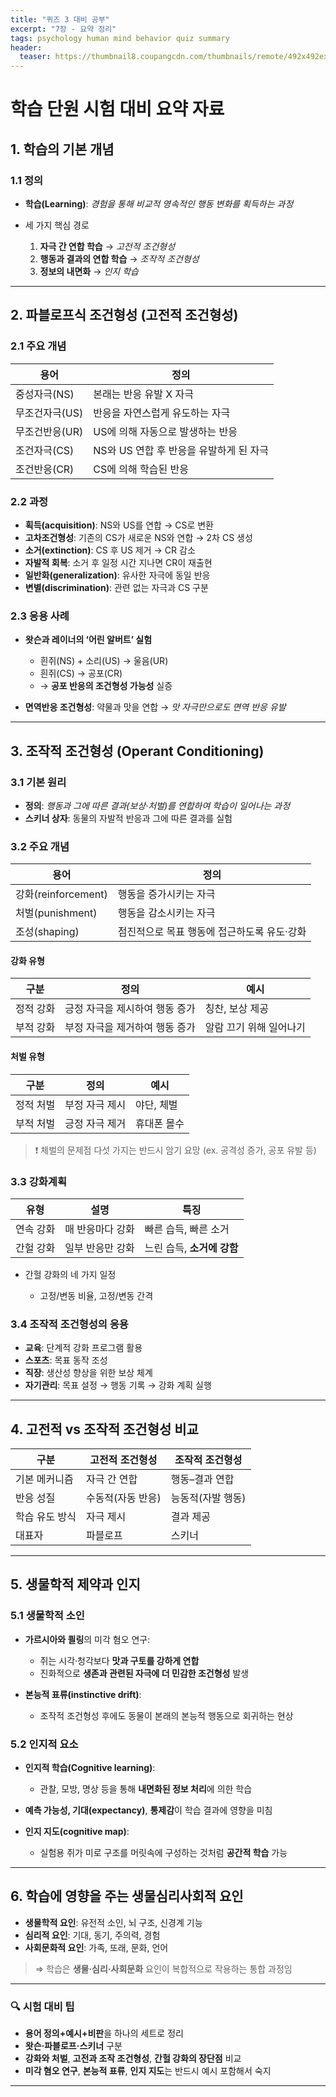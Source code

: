 ```yaml
---
title: "퀴즈 3 대비 공부"
excerpt: "7장 - 요약 정리"
tags: psychology human mind behavior quiz summary
header:
  teaser: https://thumbnail8.coupangcdn.com/thumbnails/remote/492x492ex/image/retail-product-api/A00077021/100209435/111776127/main/9791162263631_L.jpg
---
```


# 학습 단원 시험 대비 요약 자료

## 1. 학습의 기본 개념

### 1.1 정의

* **학습(Learning)**: *경험을 통해 비교적 영속적인 행동 변화를 획득하는 과정*
* 세 가지 핵심 경로

  1. **자극 간 연합 학습** → *고전적 조건형성*
  2. **행동과 결과의 연합 학습** → *조작적 조건형성*
  3. **정보의 내면화** → *인지 학습*

---

## 2. 파블로프식 조건형성 (고전적 조건형성)

### 2.1 주요 개념

| 용어        | 정의                        |
| --------- | ------------------------- |
| 중성자극(NS)  | 본래는 반응 유발 X 자극            |
| 무조건자극(US) | 반응을 자연스럽게 유도하는 자극         |
| 무조건반응(UR) | US에 의해 자동으로 발생하는 반응       |
| 조건자극(CS)  | NS와 US 연합 후 반응을 유발하게 된 자극 |
| 조건반응(CR)  | CS에 의해 학습된 반응             |

### 2.2 과정

* **획득(acquisition)**: NS와 US를 연합 → CS로 변환
* **고차조건형성**: 기존의 CS가 새로운 NS와 연합 → 2차 CS 생성
* **소거(extinction)**: CS 후 US 제거 → CR 감소
* **자발적 회복**: 소거 후 일정 시간 지나면 CR이 재출현
* **일반화(generalization)**: 유사한 자극에 동일 반응
* **변별(discrimination)**: 관련 없는 자극과 CS 구분

### 2.3 응용 사례

* **왓슨과 레이너의 ‘어린 알버트’ 실험**

  * 흰쥐(NS) + 소리(US) → 울음(UR)
  * 흰쥐(CS) → 공포(CR)
  * → **공포 반응의 조건형성 가능성** 실증

* **면역반응 조건형성**: 약물과 맛을 연합 → *맛 자극만으로도 면역 반응 유발*

---

## 3. 조작적 조건형성 (Operant Conditioning)

### 3.1 기본 원리

* **정의**: *행동과 그에 따른 결과(보상·처벌)를 연합하여 학습이 일어나는 과정*
* **스키너 상자**: 동물의 자발적 반응과 그에 따른 결과를 실험

### 3.2 주요 개념

| 용어                | 정의                       |
| ----------------- | ------------------------ |
| 강화(reinforcement) | 행동을 증가시키는 자극             |
| 처벌(punishment)    | 행동을 감소시키는 자극             |
| 조성(shaping)       | 점진적으로 목표 행동에 접근하도록 유도·강화 |

#### 강화 유형

| 구분    | 정의                | 예시            |
| ----- | ----------------- | ------------- |
| 정적 강화 | 긍정 자극을 제시하여 행동 증가 | 칭찬, 보상 제공     |
| 부적 강화 | 부정 자극을 제거하여 행동 증가 | 알람 끄기 위해 일어나기 |

#### 처벌 유형

| 구분    | 정의       | 예시     |
| ----- | -------- | ------ |
| 정적 처벌 | 부정 자극 제시 | 야단, 체벌 |
| 부적 처벌 | 긍정 자극 제거 | 휴대폰 몰수 |

> ❗ 체벌의 문제점 다섯 가지는 반드시 암기 요망 (ex. 공격성 증가, 공포 유발 등)

### 3.3 강화계획

| 유형    | 설명        | 특징                |
| ----- | --------- | ----------------- |
| 연속 강화 | 매 반응마다 강화 | 빠른 습득, 빠른 소거      |
| 간헐 강화 | 일부 반응만 강화 | 느린 습득, **소거에 강함** |

* 간헐 강화의 네 가지 일정

  * 고정/변동 비율, 고정/변동 간격

### 3.4 조작적 조건형성의 응용

* **교육**: 단계적 강화 프로그램 활용
* **스포츠**: 목표 동작 조성
* **직장**: 생산성 향상을 위한 보상 체계
* **자기관리**: 목표 설정 → 행동 기록 → 강화 계획 실행

---

## 4. 고전적 vs 조작적 조건형성 비교

| 구분       | 고전적 조건형성   | 조작적 조건형성   |
| -------- | ---------- | ---------- |
| 기본 메커니즘  | 자극 간 연합    | 행동–결과 연합   |
| 반응 성질    | 수동적(자동 반응) | 능동적(자발 행동) |
| 학습 유도 방식 | 자극 제시      | 결과 제공      |
| 대표자      | 파블로프       | 스키너        |

---

## 5. 생물학적 제약과 인지

### 5.1 생물학적 소인

* **가르시아와 쾰링**의 미각 혐오 연구:

  * 쥐는 시각·청각보다 **맛과 구토를 강하게 연합**
  * 진화적으로 **생존과 관련된 자극에 더 민감한 조건형성** 발생

* **본능적 표류(instinctive drift)**:

  * 조작적 조건형성 후에도 동물이 본래의 본능적 행동으로 회귀하는 현상

### 5.2 인지적 요소

* **인지적 학습(Cognitive learning)**:

  * 관찰, 모방, 명상 등을 통해 **내면화된 정보 처리**에 의한 학습
* **예측 가능성, 기대(expectancy)**, **통제감**이 학습 결과에 영향을 미침
* **인지 지도(cognitive map)**:

  * 실험용 쥐가 미로 구조를 머릿속에 구성하는 것처럼 **공간적 학습** 가능

---

## 6. 학습에 영향을 주는 생물심리사회적 요인

* **생물학적 요인**: 유전적 소인, 뇌 구조, 신경계 기능
* **심리적 요인**: 기대, 동기, 주의력, 경험
* **사회문화적 요인**: 가족, 또래, 문화, 언어

> ⇒ 학습은 **생물·심리·사회문화** 요인이 복합적으로 작용하는 통합 과정임

---

### 🔍 시험 대비 팁

* **용어 정의+예시+비판**을 하나의 세트로 정리
* **왓슨·파블로프·스키너** 구분
* **강화와 처벌**, **고전과 조작 조건형성**, **간헐 강화의 장단점** 비교
* **미각 혐오 연구**, **본능적 표류**, **인지 지도**는 반드시 예시 포함해서 숙지

---
